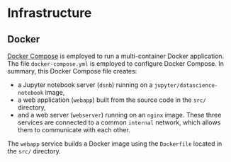 # Infrastructure

## Docker
[Docker Compose](https://docs.docker.com/compose/) is employed to run a multi-container Docker application.
The file `docker-compose.yml` is employed to configure Docker Compose.
In summary, this Docker Compose file creates:
- a Jupyter notebook server (`dsnb`) running on a `jupyter/datascience-notebook` image,
- a web application (`webapp`) built from the source code in the `src/` directory,
- and a web server (`webserver`) running on an `nginx` image.
These three services are connected to a common `internal` network, which allows them to communicate with each other.

The `webapp` service builds a Docker image using the `Dockerfile` located in the `src/` directory.
